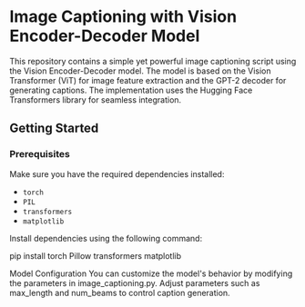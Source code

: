 # Image Captioning with Vision Encoder-Decoder Model

This repository contains a simple yet powerful image captioning script using the Vision Encoder-Decoder model. The model is based on the Vision Transformer (ViT) for image feature extraction and the GPT-2 decoder for generating captions. The implementation uses the Hugging Face Transformers library for seamless integration.

## Getting Started

### Prerequisites

Make sure you have the required dependencies installed:

- `torch`
- `PIL`
- `transformers`
- `matplotlib`

Install dependencies using the following command:


pip install torch Pillow transformers matplotlib


Model Configuration
You can customize the model's behavior by modifying the parameters in image_captioning.py. Adjust parameters such as max_length and num_beams to control caption generation.


